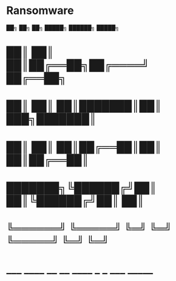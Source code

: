# Ransomware

 ██╗     ██╗   ██╗ █████╗  ██████╗  █████╗ 
# ██║     ██║   ██║██╔══██╗██╔════╝ ██╔══██╗
# ██║     ██║   ██║███████║██║  ███╗███████║
# ██║     ██║   ██║██╔══██║██║   ██║██╔══██║
# ███████╗╚██████╔╝██║  ██║╚██████╔╝██║  ██║
# ╚══════╝ ╚═════╝ ╚═╝  ╚═╝ ╚═════╝ ╚═╝  ╚═╝
# ___  ____  __  __  ____  _  _  ___  _____ 
